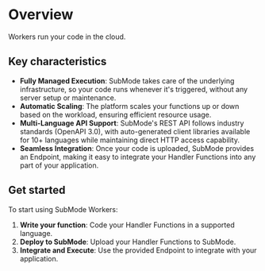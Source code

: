 # Overview

Workers run your code in the cloud.

## Key characteristics

- **Fully Managed Execution**: SubMode takes care of the underlying infrastructure, so your code runs whenever it's triggered, without any server setup or maintenance.
- **Automatic Scaling**: The platform scales your functions up or down based on the workload, ensuring efficient resource usage.
- **Multi-Language API Support**: SubMode's REST API follows industry standards (OpenAPI 3.0), with auto-generated client libraries available for 10+ languages while maintaining direct HTTP access capability.
- **Seamless Integration**: Once your code is uploaded, SubMode provides an Endpoint, making it easy to integrate your Handler Functions into any part of your application.

## Get started

To start using SubMode Workers:

1. **Write your function**: Code your Handler Functions in a supported language.
2. **Deploy to SubMode**: Upload your Handler Functions to SubMode.
3. **Integrate and Execute**: Use the provided Endpoint to integrate with your application.